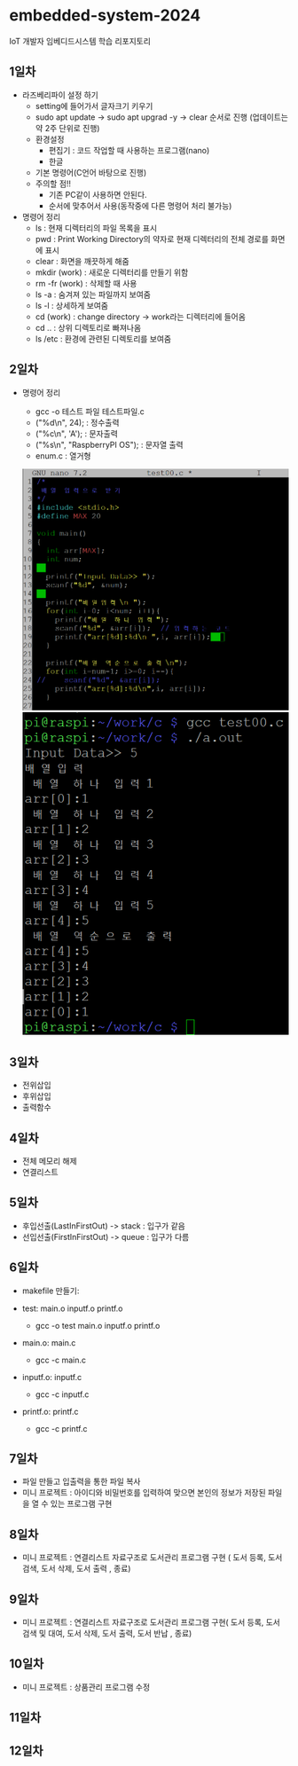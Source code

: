# embedded-system-2024
IoT 개발자 임베디드시스템 학습 리포지토리

## 1일차
- 라즈베리파이 설정 하기
    - setting에 들어가서 글자크기 키우기
	- sudo apt update -> sudo apt upgrad -y -> clear 순서로 진행 (업데이트는 약 2주 단위로 진행)
	- 환경설정
	    - 편집기 : 코드 작업할 때 사용하는 프로그램(nano)
		- 한글
	- 기본 명령어(C언어 바탕으로 진행)
	- 주의할 점!!
	    - 기존 PC같이 사용하면 안된다.
		- 순서에 맞추어서 사용(동작중에 다른 명령어 처리 불가능)
- 명령어 정리
    - ls : 현재 디렉터리의 파일 목록을 표시
	- pwd : Print Working Directory의 약자로 현재 디렉터리의 전체 경로를 화면에 표시
	- clear : 화면을 깨끗하게 해줌
	- mkdir (work) : 새로운 디렉터리를 만들기 위함
	- rm -fr (work) : 삭제할 때 사용
	- ls -a : 숨겨져 있는 파일까지 보여줌
	- ls -l : 상세하게 보여줌
	- cd (work) : change directory -> work라는 디렉터리에 들어옴
	- cd .. : 상위 디렉토리로 빠져나옴
	- ls /etc : 환경에 관련된 디렉토리를 보여줌
	
## 2일차
- 명령어 정리
    - gcc -o 테스트 파일 테스트파일.c 
	- ("%d\n", 24);  : 정수출력
	- ("%c\n", 'A'); : 문자출력
	- ("%s\n", "RaspberryPI OS"); : 문자열 출력
	- enum.c : 열거형
	
	![열거형](https://raw.githubusercontent.com/qkrskdusdlqslek/embedded-system-2024/main/images/array.png)
	![열거형 풀이](https://raw.githubusercontent.com/qkrskdusdlqslek/embedded-system-2024/main/images/array01.png)

## 3일차
- 전위삽입  
- 후위삽입
- 출력함수

## 4일차
- 전체 메모리 해제
- 연결리스트

## 5일차
- 후입선출(LastInFirstOut) -> stack : 입구가 같음
- 선입선출(FirstInFirstOut) -> queue : 입구가 다름

## 6일차
- makefile 만들기: 
 - test: main.o inputf.o printf.o
    - gcc -o test main.o inputf.o printf.o

 - main.o: main.c
    - gcc -c main.c

 - inputf.o: inputf.c
    - gcc -c inputf.c

 - printf.o: printf.c
    - gcc -c printf.c
   
## 7일차
- 파일 만들고 입출력을 통한 파일 복사
- 미니 프로젝트 :  아이디와 비밀번호를 입력하여 맞으면 본인의 정보가 저장된 파일을 열 수 있는 프로그램 구현

## 8일차
- 미니 프로젝트 :  연결리스트 자료구조로 도서관리 프로그램 구현 ( 도서 등록, 도서 검색, 도서 삭제, 도서 출력 , 종료)

## 9일차
- 미니 프로젝트 : 연결리스트 자료구조로 도서관리 프로그램 구현( 도서 등록, 도서 검색 및 대여, 도서 삭제, 도서 출력, 도서 반납 , 종료)

## 10일차
- 미니 프로젝트 : 상품관리 프로그램 수정

## 11일차

## 12일차